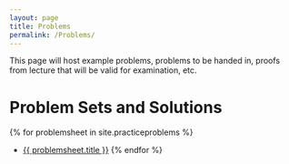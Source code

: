 ```yaml
---
layout: page
title: Problems
permalink: /Problems/
---
```


This page will host example problems, problems to be handed in, proofs from lecture that will be valid for examination, etc.

Problem Sets and Solutions
====

{% for problemsheet in site.practiceproblems %}
 - <a href="{{ problemsheet.url | prepend:site.baseurl }}"> {{ problemsheet.title }}</a>
{% endfor %} 

